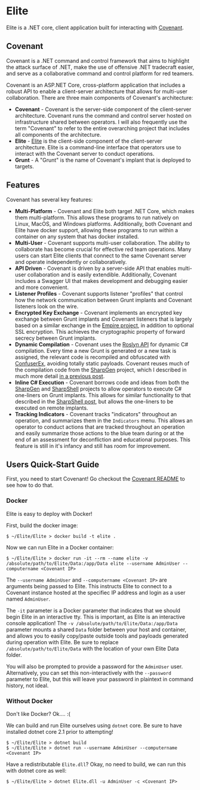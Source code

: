 # Elite

Elite is a .NET core, client application built for interacting with [Covenant](https://github.com/cobbr/Covenant).

## Covenant

Covenant is a .NET command and control framework that aims to highlight the attack surface of .NET, make the use of offensive .NET tradecraft easier, and serve as a collaborative command and control platform for red teamers.

Covenant is an ASP.NET Core, cross-platform application that includes a robust API to enable a client-server architecture that allows for multi-user collaboration. There are three main components of Covenant's architecture:

* **Covenant** - Covenant is the server-side component of the client-server architecture. Covenant runs the command and control server hosted on infrastructure shared between operators. I will also frequently use the term "Covenant" to refer to the entire overarching project that includes all components of the architecture.
* **Elite** - [Elite](https://github.com/cobbr/Elite) is the client-side component of the client-server architecture. Elite is a command-line interface that operators use to interact with the Covenant server to conduct operations.
* **Grunt** - A "Grunt" is the name of Covenant's implant that is deployed to targets.

## Features

Covenant has several key features:

* **Multi-Platform** - Covenant and Elite both target .NET Core, which makes them multi-platform. This allows these programs to run natively on Linux, MacOS, and Windows platforms. Additionally, both Covenant and Elite have docker support, allowing these programs to run within a container on any system that has docker installed.
* **Multi-User** - Covenant supports multi-user collaboration. The ability to collaborate has become crucial for effective red team operations. Many users can start Elite clients that connect to the same Covenant server and operate independently or collaboratively.
* **API Driven** - Covenant is driven by a server-side API that enables multi-user collaboration and is easily extendible. Additionally, Covenant includes a Swagger UI that makes development and debugging easier and more convenient.
* **Listener Profiles** - Covenant supports listener "profiles" that control how the network communication between Grunt implants and Covenant listeners look on the wire.
* **Encrypted Key Exchange** - Covenant implements an encrypted key exchange between Grunt implants and Covenant listeners that is largely based on a similar exchange in the [Empire project](https://github.com/EmpireProject/Empire), in addition to optional SSL encryption. This achieves the cryptographic property of forward secrecy between Grunt implants.
* **Dynamic Compilation** - Covenant uses the [Roslyn API](https://github.com/dotnet/roslyn) for dynamic C# compilation. Every time a new Grunt is generated or a new task is assigned, the relevant code is recompiled and obfuscated with [ConfuserEx](https://github.com/mkaring/ConfuserEx), avoiding totally static payloads. Covenant reuses much of the compilation code from the [SharpGen](https://github.com/cobbr/sharpgen) project, which I described in much more detail [in a previous post](https://cobbr.io/SharpGen.html).
* **Inline C# Execution** - Covenant borrows code and ideas from both the [SharpGen](https://github.com/cobbr/sharpgen) and [SharpShell](https://github.com/cobbr/sharpshell) projects to allow operators to execute C# one-liners on Grunt implants. This allows for similar functionality to that described in the [SharpShell post](https://cobbr.io/SharpShell.html), but allows the one-liners to be executed on remote implants.
* **Tracking Indicators** - Covenant tracks "indicators" throughout an operation, and summarizes them in the `Indicators` menu. This allows an operator to conduct actions that are tracked throughout an operation and easily summarize those actions to the blue team during or at the end of an assessment for deconfliction and educational purposes. This feature is still in it's infancy and still has room for improvement.

## Users Quick-Start Guide

First, you need to start Covenant! Go checkout the [Covenant README](https://github.com/cobbr/Covenant/blob/master/README.md) to see how to do that.

### Docker

Elite is easy to deploy with Docker!

First, build the docker image:
```
$ ~/Elite/Elite > docker build -t elite .
```

Now we can run Elite in a Docker container:
```
$ ~/Elite/Elite > docker run -it --rm --name elite -v /absolute/path/to/Elite/Data:/app/Data elite --username AdminUser --computername <Covenant IP>
```
The `--username AdminUser` and `--computername <Covenant IP>` are arguments being passed to Elite. This instructs Elite to connect to a Covenant instance hosted at the specifiec IP address and login as a user named `AdminUser`.

The `-it` parameter is a Docker parameter that indicates that we should begin Elite in an interactive tty. This is important, as Elite is an interactive console application! The `-v /absolute/path/to/Elite/Data:/app/Data` parameter mounts a shared `Data` folder between your host and container, and allows you to easily copy/paste outside tools and payloads generated during operation with Elite. Be sure to replace `/absolute/path/to/Elite/Data` with the location of your own Elite Data folder.

You will also be prompted to provide a password for the `AdminUser` user. Alternatively, you can set this non-interactively with the `--password` parameter to Elite, but this will leave your password in plaintext in command history, not ideal.

### Without Docker

Don't like Docker? Ok.... :(

We can build and run Elite ourselves using `dotnet` core. Be sure to have installed dotnet core 2.1 prior to attempting!
```
$ ~/Elite/Elite > dotnet build
$ ~/Elite/Elite > dotnet run --username AdminUser --computername <Covenant IP>
```

Have a redistributable `Elite.dll`? Okay, no need to build, we can run this with dotnet core as well:
```
$ ~/Elite/Elite > dotnet Elite.dll -u AdminUser -c <Covenant IP>
```
